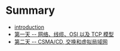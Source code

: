# Summary

* [introduction](README.md)
* [第一天 -- 网络、线缆、OSI 以及 TCP 模型](chapter1.md)
* [第二天 -- CSMA/CD, 交换和虚拟局域网](2nd_chapter.md)

